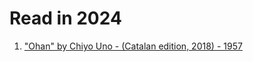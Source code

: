 # Read in 2024

1. ["Ohan" by Chiyo Uno - (Catalan edition, 2018) - 1957]

["Ohan" by Chiyo Uno - (Catalan edition, 2018) - 1957]:https://edicions1984.cat/cataleg/ohan/

